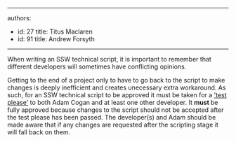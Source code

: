 

---
authors:
  - id: 27
    title: Titus Maclaren
  - id: 91
    title: Andrew Forsyth
---




<span class='intro'> When writing an SSW&#160;technical script, it is important to remember that different developers will sometimes have conflicting opinions. </span>

Getting to the end of a project only to have to go back to the script to make changes is deeply inefficient and creates unecessary extra workaround.&#160;​As such, for an SSW technical script to be approved it must be taken for a <a href="https&#58;//www.google.com.au/url?sa=t&amp;rct=j&amp;q=&amp;esrc=s&amp;source=web&amp;cd=1&amp;cad=rja&amp;ved=0CDcQFjAA&amp;url=http&#58;//rules.ssw.com.au/Management/RulesToSuccessfulProjects/Pages/InternalTestPlease.aspx&amp;ei=_YvXUOvvLq-ZiQe21IBI&amp;usg=AFQjCNFCvf1Fg4rAXkivAT8ircMkrY2mkA&amp;sig2=TOeezHY66VWEQDubqLtCJQ&amp;bvm=bv.1355534169%2cd.aGc">'test please'</a>&#160;to both Adam Cogan and at least one other developer. It <strong>must </strong>be fully approved because changes to the script&#160;should not be accepted after the test please has been passed.&#160;The developer(s) and Adam should be made aware that if any changes are requested after the scripting stage it will fall back on them.


